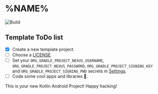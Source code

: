# %NAME%

![Build](https://github.com/%REPOSITORY%/workflows/Pre%20Merge%20Checks/badge.svg)

## Template ToDo list
- [x] Create a new template project.
- [ ] Choose a [LICENSE](https://github.com/%REPOSITORY%/community/license/new?branch=master).
- [ ] Set your `ORG_GRADLE_PROJECT_NEXUS_USERNAME`, `ORG_GRADLE_PROJECT_NEXUS_PASSWORD`, `ORG_GRADLE_PROJECT_SIGNING_KEY` and `ORG_GRADLE_PROJECT_SIGNING_PWD` secrets in [Settings](https://github.com/%REPOSITORY%/settings/secrets/actions).
- [ ] Code some cool apps and libraries 🚀.

This is your new Kotlin Android Project! Happy hacking!
